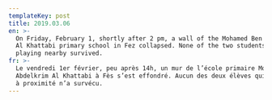 ```yaml
---
templateKey: post
title: 2019.03.06
en: >-
  On Friday, February 1, shortly after 2 pm, a wall of the Mohamed Ben Abdelkrim
  Al Khattabi primary school in Fez collapsed. None of the two students who were
  playing nearby survived.
fr: >-
  Le vendredi 1er février, peu après 14h, un mur de l’école primaire Mohamed Ben
  Abdelkrim Al Khattabi à Fès s’est effondré. Aucun des deux élèves qui jouaient
  à proximité n’a survécu.
---
```


